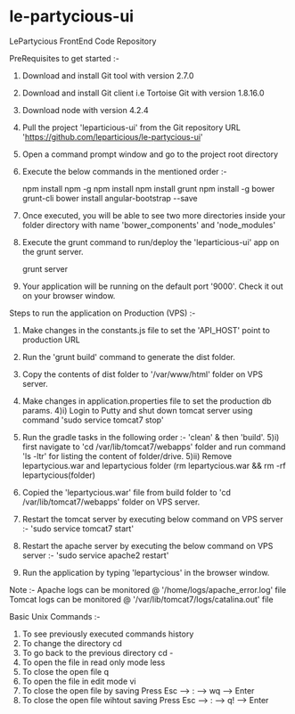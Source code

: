 # le-partycious-ui
LePartycious FrontEnd Code Repository

PreRequisites to get started :-

1) Download and install Git tool with version 2.7.0
2) Download and install Git client i.e Tortoise Git with version 1.8.16.0
3) Download node with version 4.2.4
4) Pull the project 'leparticious-ui' from the Git repository URL 'https://github.com/leparticious/le-partycious-ui'
5) Open a command prompt window and go to the project root directory
6) Execute the below commands in the mentioned order :-

	npm install npm -g
	npm install
	npm install grunt
	npm install -g bower grunt-cli
	bower install angular-bootstrap --save

7) Once executed, you will be able to see two more directories inside your folder directory with name 'bower_components' and 'node_modules'
8) Execute the grunt command to run/deploy the 'leparticious-ui' app on the grunt server.

	grunt server

9) Your application will be running on the default port '9000'. Check it out on your browser window.


Steps to run  the application on Production (VPS) :-

1) Make changes in the constants.js file to set the 'API_HOST' point to production URL
2) Run the 'grunt build' command to generate the dist folder.
3) Copy the contents of dist folder to '/var/www/html' folder on VPS server.
4) Make changes in application.properties file to set the production db params.
4)i) Login to Putty and shut down tomcat server using command 'sudo service tomcat7 stop'
5) Run the gradle tasks in the following order :- 'clean' & then 'build'.
5)i) first navigate to 'cd /var/lib/tomcat7/webapps' folder and run command 'ls -ltr' for listing the content of folder/drive.
5)ii) Remove lepartycious.war and lepartycious folder (rm lepartycious.war && rm -rf lepartycious(folder)
6) Copied the 'lepartycious.war' file from build folder to 'cd /var/lib/tomcat7/webapps' folder on VPS server.

7) Restart the tomcat server by executing below command on VPS server :-
	'sudo service tomcat7 start'
8) Restart the apache server by executing the below command on VPS server :-
	'sudo service apache2 restart'
9) Run the application by typing 'lepartycious' in the browser window.

Note :- Apache logs can be monitored @ '/home/logs/apache_error.log' file
Tomcat logs can be monitored @ '/var/lib/tomcat7/logs/catalina.out' file

Basic Unix Commands :-

1) To see previously executed commands
	history
2) To change the directory
	cd <path-to-destination-folder>
3) To go back to the previous directory
	cd -
4) To open the file in read only mode
	less <file-name>
5) To close the open file
	q
6) To open the file in edit mode
	vi <file-name>
7) To close the open file by saving
	Press Esc --> : --> wq --> Enter
8) To close the open file wihtout saving
	Press Esc --> : --> q! --> Enter
